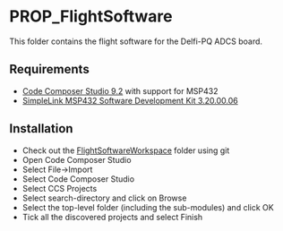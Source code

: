 # PROP_FlightSoftware
This folder contains the flight software for the Delfi-PQ ADCS board.

## Requirements

- [Code Composer Studio 9.2](http://software-dl.ti.com/ccs/esd/documents/ccs_downloads.html) with support for MSP432
- [SimpleLink MSP432 Software Development Kit 3.20.00.06](http://www.ti.com/tool/SIMPLELINK-MSP432-SDK)

## Installation

- Check out the [FlightSoftwareWorkspace](https://github.com/DelfiSpace/FlightSoftwareWorkspace) folder using git
- Open Code Composer Studio
- Select File->Import
- Select Code Composer Studio
- Select CCS Projects
- Select search-directory and click on Browse
- Select the top-level folder (including the sub-modules) and click OK
- Tick all the discovered projects and select Finish

 
 
